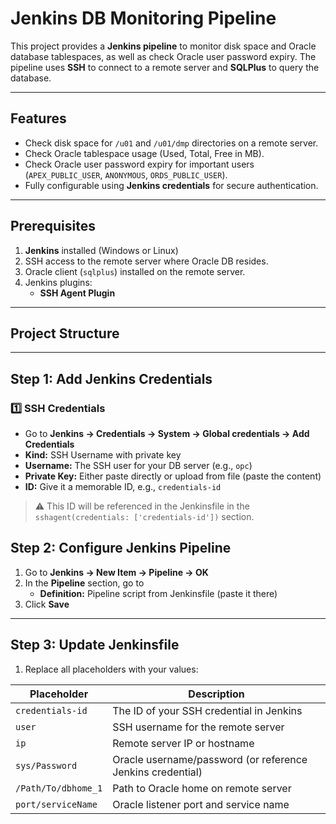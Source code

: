 # Jenkins DB Monitoring Pipeline

This project provides a **Jenkins pipeline** to monitor disk space and Oracle database tablespaces, as well as check Oracle user password expiry. The pipeline uses **SSH** to connect to a remote server and **SQLPlus** to query the database.

---

## **Features**

- Check disk space for `/u01` and `/u01/dmp` directories on a remote server.
- Check Oracle tablespace usage (Used, Total, Free in MB).
- Check Oracle user password expiry for important users (`APEX_PUBLIC_USER`, `ANONYMOUS`, `ORDS_PUBLIC_USER`).
- Fully configurable using **Jenkins credentials** for secure authentication.

---

## **Prerequisites**

1. **Jenkins** installed (Windows or Linux)  
2. SSH access to the remote server where Oracle DB resides.  
3. Oracle client (`sqlplus`) installed on the remote server.  
4. Jenkins plugins:  
   - **SSH Agent Plugin**  

---

## **Project Structure**




---

## **Step 1: Add Jenkins Credentials**

### 1️⃣ SSH Credentials

- Go to **Jenkins → Credentials → System → Global credentials → Add Credentials**  
- **Kind:** SSH Username with private key  
- **Username:** The SSH user for your DB server (e.g., `opc`)  
- **Private Key:** Either paste directly or upload from file (paste the content) 
- **ID:** Give it a memorable ID, e.g., `credentials-id`  

> ⚠️ This ID will be referenced in the Jenkinsfile in the `sshagent(credentials: ['credentials-id'])` section.




## **Step 2: Configure Jenkins Pipeline**

1. Go to **Jenkins → New Item → Pipeline → OK**  
2. In the **Pipeline** section, go to 
   - **Definition:** Pipeline script from Jenkinsfile (paste it there) 
3. Click **Save**

---

## **Step 3: Update Jenkinsfile**

1. Replace all placeholders with your values:  

| Placeholder          | Description |
|---------------------|-------------|
| `credentials-id`     | The ID of your SSH credential in Jenkins |
| `user`               | SSH username for the remote server |
| `ip`                 | Remote server IP or hostname |
| `sys/Password`       | Oracle username/password (or reference Jenkins credential) |
| `/Path/To/dbhome_1`  | Path to Oracle home on remote server |
| `port/serviceName`   | Oracle listener port and service name |


